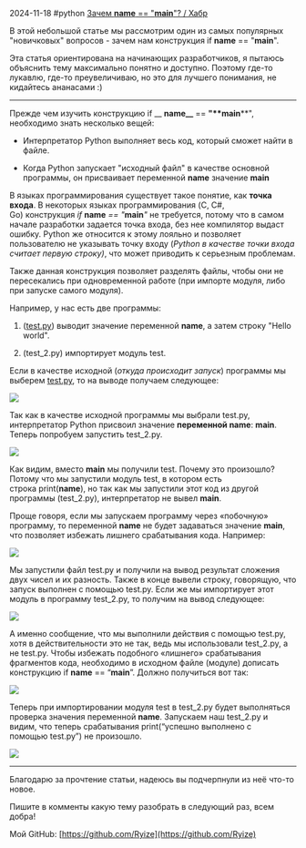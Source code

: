 2024-11-18
#python 
[Зачем __name__ == "__main__"? / Хабр](https://habr.com/ru/articles/702218/)

В этой небольшой статье мы рассмотрим один из самых популярных "новичковых" вопросов - зачем нам конструкция if __name__ == "__main__".

Эта статья ориентирована на начинающих разработчиков, я пытаюсь объяснить тему максимально понятно и доступно. Поэтому где-то лукавлю, где-то преувеличиваю, но это для лучшего понимания, не кидайтесь ананасами :)

---

Прежде чем изучить конструкцию if __ **name__** == __"**main__**", необходимо знать несколько вещей:

- Интерпретатор Python выполняет весь код, который сможет найти в файле.
    
- Когда Python запускает "исходный файл" в качестве основной программы, он присваивает переменной __name__ значение __main__
    

В языках программирования существует такое понятие, как **точка входа**. В некоторых языках программирования (C, C#, Go) конструкция _if_ **__name__** _== "_**__main__**_"_ не требуется, потому что в самом начале разработки задается точка входа, без нее компилятор выдаст ошибку. Python же относится к этому лояльно и позволяет пользователю не указывать точку входу (_Python в качестве точки входа считает первую строку)_, что может приводить к серьезным проблемам.

Также данная конструкция позволяет разделять файлы, чтобы они не пересекались при одновременной работе (при импорте модуля, либо при запуске самого модуля). 

Например, у нас есть две программы:

1. ([test.py](http://test.py/)) выводит значение переменной **__name__**, а затем строку "Hello world". 
    
2. (test_2.py) импортирует модуль test.
    

Если в качестве исходной (_откуда происходит запуск_) программы мы выберем [test.py](http://test.py/), то на выводе получаем следующее:

![](https://habrastorage.org/r/w1560/getpro/habr/upload_files/8ba/643/5f2/8ba6435f2cb75412cb1dbd5b3fe40e13.png)

Так как в качестве исходной программы мы выбрали test.py, интерпретатор Python присвоил значение **переменной __name__**: **__main__**. Теперь попробуем запустить test_2.py.

![](https://habrastorage.org/r/w1560/getpro/habr/upload_files/7de/21e/533/7de21e533bc98bff70f707b92148c7e8.png)

Как видим, вместо **__main__** мы получили test. Почему это произошло? Потому что мы запустили модуль test, в котором есть строка print(**__name__**), но так как мы запустили этот код из другой программы (test_2.py), интерпретатор не вывел **__main__**.

Проще говоря, если мы запускаем программу через «побочную» программу, то переменной **__name__** не будет задаваться значение **__main__**, что позволяет избежать лишнего срабатывания кода. Например:

![](https://habrastorage.org/r/w1560/getpro/habr/upload_files/873/f77/bdc/873f77bdc05ea3593fa09159ad41e08d.png)

Мы запустили файл test.py и получили на вывод результат сложения двух чисел и их разность. Также в конце вывели строку, говорящую, что запуск выполнен с помощью test.py. Если же мы импортирует этот модуль в программу test_2.py, то получим на вывод следующее:

![](https://habrastorage.org/r/w1560/getpro/habr/upload_files/ad3/3df/176/ad33df176c68dc87327b169f4fe88fe2.png)

А именно сообщение, что мы выполнили действия с помощью test.py, хотя в действительности это не так, ведь мы использовали test_2.py, а не test.py. Чтобы избежать подобного «лишнего» срабатывания фрагментов кода, необходимо в исходном файле (модуле) дописать конструкцию if **__name__** == “**__main__**”. Должно получиться вот так:

![](https://habrastorage.org/r/w1560/getpro/habr/upload_files/467/8cf/59a/4678cf59ad17808587777590249865dd.png)

Теперь при импортировании модуля test в test_2.py будет выполняться проверка значения переменной **__name__**. Запускаем наш test_2.py и видим, что теперь срабатывания print(“успешно выполнено с помощью test.py”) не произошло. 

![](https://habrastorage.org/r/w1560/getpro/habr/upload_files/4df/461/f79/4df461f79339e4dfaf516994440761bd.png)

---

Благодарю за прочтение статьи, надеюсь вы подчерпнули из неё что-то новое.

Пишите в комменты какую тему разобрать в следующий раз, всем добра!

Мой GitHub: [https://github.com/Ryize](https://github.com/Ryize)